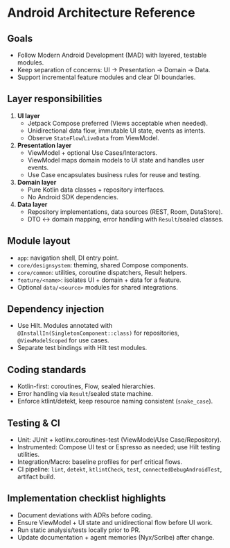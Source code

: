 ﻿# Android Architecture Reference

## Goals
- Follow Modern Android Development (MAD) with layered, testable modules.
- Keep separation of concerns: UI -> Presentation -> Domain -> Data.
- Support incremental feature modules and clear DI boundaries.

## Layer responsibilities
1. **UI layer**
   - Jetpack Compose preferred (Views acceptable when needed).
   - Unidirectional data flow, immutable UI state, events as intents.
   - Observe `StateFlow`/`LiveData` from ViewModel.
2. **Presentation layer**
   - ViewModel + optional Use Cases/Interactors.
   - ViewModel maps domain models to UI state and handles user events.
   - Use Case encapsulates business rules for reuse and testing.
3. **Domain layer**
   - Pure Kotlin data classes + repository interfaces.
   - No Android SDK dependencies.
4. **Data layer**
   - Repository implementations, data sources (REST, Room, DataStore).
   - DTO <-> domain mapping, error handling with `Result`/sealed classes.

## Module layout
- `app`: navigation shell, DI entry point.
- `core/designsystem`: theming, shared Compose components.
- `core/common`: utilities, coroutine dispatchers, Result helpers.
- `feature/<name>`: isolates UI + domain + data for a feature.
- Optional `data/<source>` modules for shared integrations.

## Dependency injection
- Use Hilt. Modules annotated with `@InstallIn(SingletonComponent::class)` for repositories, `@ViewModelScoped` for use cases.
- Separate test bindings with Hilt test modules.

## Coding standards
- Kotlin-first: coroutines, Flow, sealed hierarchies.
- Error handling via `Result`/sealed state machine.
- Enforce ktlint/detekt, keep resource naming consistent (`snake_case`).

## Testing & CI
- Unit: JUnit + kotlinx.coroutines-test (ViewModel/Use Case/Repository).
- Instrumented: Compose UI test or Espresso as needed; use Hilt testing utilities.
- Integration/Macro: baseline profiles for perf critical flows.
- CI pipeline: `lint`, `detekt`, `ktlintCheck`, `test`, `connectedDebugAndroidTest`, artifact build.

## Implementation checklist highlights
- Document deviations with ADRs before coding.
- Ensure ViewModel + UI state and unidirectional flow before UI work.
- Run static analysis/tests locally prior to PR.
- Update documentation + agent memories (Nyx/Scribe) after change.
